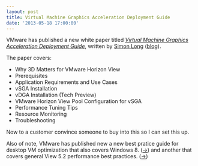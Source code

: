```yaml
---
layout: post
title: Virtual Machine Graphics Acceleration Deployment Guide
date: '2013-05-18 17:00:00'
---
```


VMware has published a new white paper titled *[Virtual Machine Graphics Acceleration Deployment Guide](http://www.vmware.com/files/pdf/techpaper/vmware-horizon-view-graphics-acceleration-deployment.pdf)*, written by [Simon Long](http://www.twitter.com/simonlong_) ([blog](http://www.simonlong.co.uk/blog/2013/05/18/my-first-published-technical-white-paper/)).

The paper covers:

* Why 3D Matters for VMware Horizon View
* Prerequisites
* Application Requirements and Use Cases
* vSGA Installation
* vDGA Installation (Tech Preview)
* VMware Horizon View Pool Configuration for vSGA
* Performance Tuning Tips
* Resource Monitoring
* Troubleshooting

Now to a customer convince someone to buy into this so I can set this up.

Also of note, VMware has published new a new best pratice guide for desktop VM optimization that also covers Windows 8. ([&rarr;](http://www.vmware.com/files/pdf/VMware-View-OptimizationGuideWindows7-EN.pdf)) and another that covers general View 5.2 performance best practices. ([&rarr;](http://www.vmware.com/files/pdf/view/vmware-horizon-view-best-practices-performance-study.pdf))
